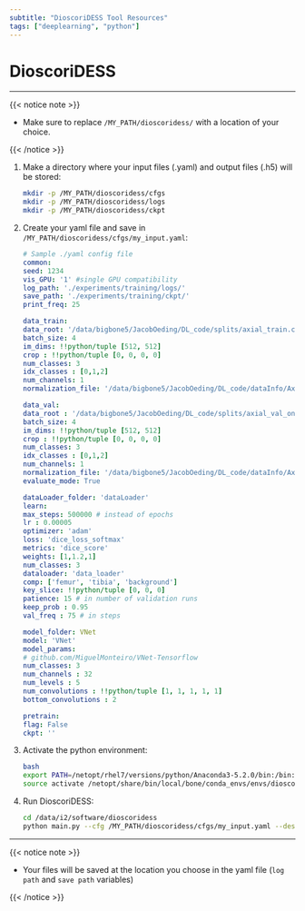 ```yaml
---
subtitle: "DioscoriDESS Tool Resources"
tags: ["deeplearning", "python"]
---
```


# DioscoriDESS

---

{{< notice note >}}

- Make sure to replace `/MY_PATH/dioscoridess/` with a location of your choice.

{{< /notice >}}

1. Make a directory where your input files (.yaml) and output files (.h5) will be stored:

    ```bash
    mkdir -p /MY_PATH/dioscoridess/cfgs
    mkdir -p /MY_PATH/dioscoridess/logs
    mkdir -p /MY_PATH/dioscoridess/ckpt
    ```

2. Create your yaml file and save in `/MY_PATH/dioscoridess/cfgs/my_input.yaml`:

    ```yaml
    # Sample ./yaml config file
    common:
    seed: 1234
    vis_GPU: '1' #single GPU compatibility
    log_path: './experiments/training/logs/'
    save_path: './experiments/training/ckpt/'
    print_freq: 25

    data_train:
    data_root: '/data/bigbone5/JacobOeding/DL_code/splits/axial_train.csv'
    batch_size: 4
    im_dims: !!python/tuple [512, 512]
    crop : !!python/tuple [0, 0, 0, 0]
    num_classes: 3
    idx_classes : [0,1,2]
    num_channels: 1
    normalization_file: '/data/bigbone5/JacobOeding/DL_code/dataInfo/Axial_MinMaxDataset.csv'

    data_val:
    data_root : '/data/bigbone5/JacobOeding/DL_code/splits/axial_val_onlySegmentedSlices.csv'
    batch_size: 4
    im_dims: !!python/tuple [512, 512]
    crop : !!python/tuple [0, 0, 0, 0]
    num_classes: 3
    idx_classes : [0,1,2]
    num_channels: 1
    normalization_file: '/data/bigbone5/JacobOeding/DL_code/dataInfo/Axial_MinMaxDataset.csv'
    evaluate_mode: True

    dataLoader_folder: 'dataLoader'
    learn:
    max_steps: 500000 # instead of epochs
    lr : 0.00005
    optimizer: 'adam'
    loss: 'dice_loss_softmax'
    metrics: 'dice_score'
    weights: [1,1.2,1]
    num_classes: 3
    dataloader: 'data_loader'
    comp: ['femur', 'tibia', 'background']
    key_slice: !!python/tuple [0, 0, 0]
    patience: 15 # in number of validation runs
    keep_prob : 0.95
    val_freq : 75 # in steps

    model_folder: VNet
    model: 'VNet'
    model_params:
    # github.com/MiguelMonteiro/VNet-Tensorflow
    num_classes: 3
    num_channels : 32
    num_levels : 5
    num_convolutions : !!python/tuple [1, 1, 1, 1, 1]
    bottom_convolutions : 2

    pretrain:
    flag: False
    ckpt: ''
    ```

3. Activate the python environment:

    ```bash
    bash
    export PATH=/netopt/rhel7/versions/python/Anaconda3-5.2.0/bin:/bin:$PATH
    source activate /netopt/share/bin/local/bone/conda_envs/envs/dioscoridess_tf-1.12_py-3.6
    ```

4. Run DioscoriDESS:

    ```bash
    cd /data/i2/software/dioscoridess
    python main.py --cfg /MY_PATH/dioscoridess/cfgs/my_input.yaml --desc test
    ```

---

{{< notice note >}}

- Your files will be saved at the location you choose in the yaml file (`log path` and `save path` variables)

{{< /notice >}}
